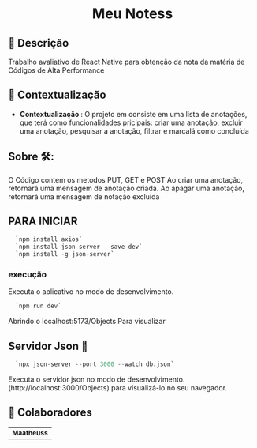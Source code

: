 <h1 align="center">Meu Notess</h1>

## 🤔 Descrição
Trabalho avaliativo de React Native para obtenção da nota da matéria de Códigos de Alta Performance

## 📝 Contextualização
* <b>Contextualização </b>: O projeto em consiste em uma lista de anotações, que terá como funcionalidades pricipais: criar uma anotação, excluir uma anotação, pesquisar a anotação, filtrar e marcalá como concluída

## Sobre 🛠️:
O Código contem os metodos PUT, GET e POST
Ao criar uma anotação, retornará uma mensagem de anotação criada.
Ao apagar uma anotação, retornará uma mensagem de notação excluída

## PARA INICIAR
```s
  `npm install axios`
  `npm install json-server --save-dev`
  `npm install -g json-server`
  ```
  
  ### execução
  Executa o aplicativo no modo de desenvolvimento.
```s
  `npm run dev`
```
Abrindo o localhost:5173/Objects Para visualizar
  ## Servidor Json 🤙

```s
  `npx json-server --port 3000 --watch db.json`
```
Executa o servidor json no modo de desenvolvimento.\
(http://localhost:3000/Objects) para visualizá-lo no seu navegador.

## :handshake: Colaboradores
<table>
  <tr>
    <td align="center">
      <a href="https://github.com/R4dars">
        <sub>
          <b>Maatheuss</b>
        </sub>
      </a>
    </td>
  </tr>
</table>
